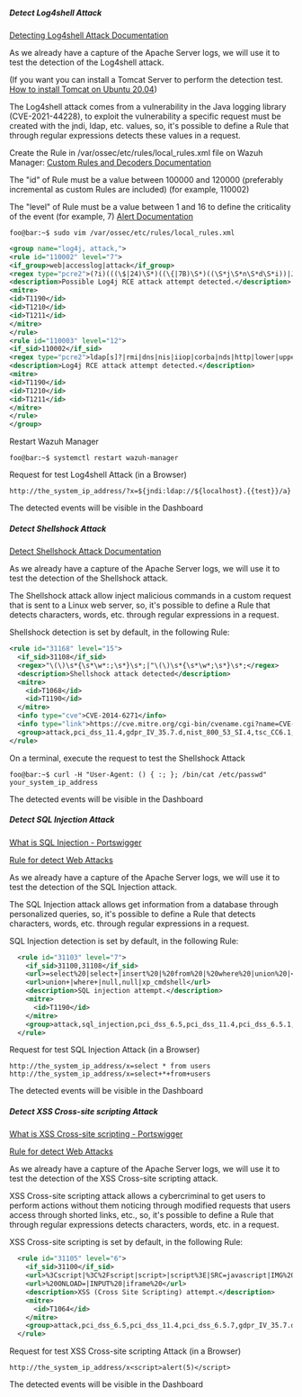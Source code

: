 ##### Detect Log4shell Attack

[Detecting Log4shell Attack Documentation](https://wazuh.com/blog/detecting-log4shell-with-wazuh/)

As we already have a capture of the Apache Server logs, we will use it to test the detection of the Log4shell attack.

(If you want you can install a Tomcat Server to perform the detection test. [How to install Tomcat on Ubuntu 20.04](https://www.digitalocean.com/community/tutorials/how-to-install-apache-tomcat-10-on-ubuntu-20-04))

The Log4shell attack comes from a vulnerability in the Java logging library (CVE-2021-44228), to exploit the vulnerability a specific request must be created with the jndi, ldap, etc. values, so, it's possible to define a Rule that through regular expressions detects these values in a request.

Create the Rule in /var/ossec/etc/rules/local_rules.xml file on Wazuh Manager:
[Custom Rules and Decoders Documentation](https://documentation.wazuh.com/current/user-manual/ruleset/custom.html)

The "id" of Rule must be a value between 100000 and 120000 (preferably incremental as custom Rules are included) (for example, 110002)

The "level" of Rule must be a value between 1 and 16 to define the criticality of the event (for example, 7)
[Alert Documentation](https://documentation.wazuh.com/current/user-manual/reference/ossec-conf/alerts.html#reference-ossec-alerts)

```code
foo@bar:~$ sudo vim /var/ossec/etc/rules/local_rules.xml
```

```xml
<group name="log4j, attack,">
<rule id="110002" level="7">
<if_group>web|accesslog|attack</if_group>
<regex type="pcre2">(?i)(((\$|24)\S*)((\{|7B)\S*)((\S*j\S*n\S*d\S*i))|JHtqbmRp)</regex>
<description>Possible Log4j RCE attack attempt detected.</description>
<mitre>
<id>T1190</id>
<id>T1210</id>
<id>T1211</id>
</mitre>
</rule>
<rule id="110003" level="12">
<if_sid>110002</if_sid>
<regex type="pcre2">ldap[s]?|rmi|dns|nis|iiop|corba|nds|http|lower|upper|(\$\{\S*\w\}\S*)+</regex>
<description>Log4j RCE attack attempt detected.</description>
<mitre>
<id>T1190</id>
<id>T1210</id>
<id>T1211</id>
</mitre>
</rule>
</group>
```

Restart Wazuh Manager
```code
foo@bar:~$ systemctl restart wazuh-manager
```

Request for test Log4shell Attack (in a Browser)
```code
http://the_system_ip_address/?x=${jndi:ldap://${localhost}.{{test}}/a}
```
The detected events will be visible in the Dashboard


##### Detect Shellshock Attack

[Detect Shellshock Attack Documentation](https://documentation.wazuh.com/current/learning-wazuh/shellshock.html)

As we already have a capture of the Apache Server logs, we will use it to test the detection of the Shellshock attack.

The Shellshock attack allow inject malicious commands in a custom request that is sent to a Linux web server, so, it's possible to define a Rule that detects characters, words, etc. through regular expressions in a request.

Shellshock detection is set by default, in the following Rule:

```xml
<rule id="31168" level="15">
  <if_sid>31108</if_sid>
  <regex>"\(\)\s*{\s*\w*:;\s*}\s*;|"\(\)\s*{\s*\w*;\s*}\s*;</regex>
  <description>Shellshock attack detected</description>
  <mitre>
    <id>T1068</id>
    <id>T1190</id>
  </mitre>
  <info type="cve">CVE-2014-6271</info>
  <info type="link">https://cve.mitre.org/cgi-bin/cvename.cgi?name=CVE-2014-6271</info>
  <group>attack,pci_dss_11.4,gdpr_IV_35.7.d,nist_800_53_SI.4,tsc_CC6.1,tsc_CC6.8,tsc_CC7.2,tsc_CC7.3,</group>
</rule>
```

On a terminal, execute the request to test the Shellshock Attack
```code
foo@bar:~$ curl -H "User-Agent: () { :; }; /bin/cat /etc/passwd" your_system_ip_address
```

The detected events will be visible in the Dashboard


##### Detect SQL Injection Attack

[What is SQL Injection - Portswigger](https://portswigger.net/web-security/sql-injection)

[Rule for detect Web Attacks](https://github.com/wazuh/wazuh-ruleset/blob/master/rules/0245-web_rules.xml)

As we already have a capture of the Apache Server logs, we will use it to test the detection of the SQL Injection attack.

The SQL Injection attack allows get information from a database through personalized queries, so, it's possible to define a Rule that detects characters, words, etc. through regular expressions in a request.


SQL Injection detection is set by default, in the following Rule:

```xml
  <rule id="31103" level="7">
    <if_sid>31100,31108</if_sid>
    <url>=select%20|select+|insert%20|%20from%20|%20where%20|union%20|</url>
    <url>union+|where+|null,null|xp_cmdshell</url>
    <description>SQL injection attempt.</description>
    <mitre>
      <id>T1190</id>
    </mitre>
    <group>attack,sql_injection,pci_dss_6.5,pci_dss_11.4,pci_dss_6.5.1,gdpr_IV_35.7.d,nist_800_53_SA.11,nist_800_53_SI.4,tsc_CC6.6,tsc_CC7.1,tsc_CC8.1,tsc_CC6.1,tsc_CC6.8,tsc_CC7.2,tsc_CC7.3,</group>
  </rule>
```

Request for test SQL Injection Attack (in a Browser)
```code
http://the_system_ip_address/x=select * from users
http://the_system_ip_address/x=select+*+from+users
```

The detected events will be visible in the Dashboard


##### Detect XSS Cross-site scripting Attack

[What is XSS Cross-site scripting - Portswigger](https://portswigger.net/web-security/cross-site-scripting)

[Rule for detect Web Attacks](https://github.com/wazuh/wazuh-ruleset/blob/master/rules/0245-web_rules.xml)


As we already have a capture of the Apache Server logs, we will use it to test the detection of the XSS Cross-site scripting attack.

XSS Cross-site scripting attack allows a cybercriminal to get users to perform actions without them noticing through modified requests that users access through shorted links, etc., so, it's possible to define a Rule that through regular expressions detects characters, words, etc. in a request.


XSS Cross-site scripting is set by default, in the following Rule:

```xml
  <rule id="31105" level="6">
    <if_sid>31100</if_sid>
    <url>%3Cscript|%3C%2Fscript|script>|script%3E|SRC=javascript|IMG%20|</url>
    <url>%20ONLOAD=|INPUT%20|iframe%20</url>
    <description>XSS (Cross Site Scripting) attempt.</description>
    <mitre>
      <id>T1064</id>
    </mitre>
    <group>attack,pci_dss_6.5,pci_dss_11.4,pci_dss_6.5.7,gdpr_IV_35.7.d,nist_800_53_SA.11,nist_800_53_SI.4,tsc_CC6.6,tsc_CC7.1,tsc_CC8.1,tsc_CC6.1,tsc_CC6.8,tsc_CC7.2,tsc_CC7.3,</group>
  </rule>
```

Request for test XSS Cross-site scripting Attack (in a Browser)
```code
http://the_system_ip_address/x<script>alert(5)</script>
```

The detected events will be visible in the Dashboard
